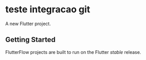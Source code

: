 # teste integracao git

A new Flutter project.

## Getting Started

FlutterFlow projects are built to run on the Flutter _stable_ release.
